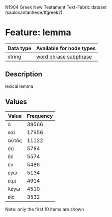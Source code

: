 <p>N1904 Greek New Testament Text-Fabric dataset (saulocantanhede/tfgreek2)</p>

<h1>Feature: lemma</h1>

<table>
<thead>
<tr>
  <th>Data type</th>
  <th>Available for node types</th>
</tr>
</thead>
<tbody>
<tr>
  <td>string</td>
  <td><A HREF="featurebynodetype.md#word">word</A> <A HREF="featurebynodetype.md#phrase">phrase</A> <A HREF="featurebynodetype.md#subphrase">subphrase</A></td>
</tr>
</tbody>
</table>

<h2>Description</h2>

<p>lexical lemma</p>

<h2>Values</h2>

<table>
<thead>
<tr>
  <th>Value</th>
  <th>Frequency</th>
</tr>
</thead>
<tbody>
<tr>
  <td>ὁ</td>
  <td>39566</td>
</tr>
<tr>
  <td>καί</td>
  <td>17956</td>
</tr>
<tr>
  <td>αὐτός</td>
  <td>11122</td>
</tr>
<tr>
  <td>σύ</td>
  <td>5784</td>
</tr>
<tr>
  <td>δέ</td>
  <td>5574</td>
</tr>
<tr>
  <td>ἐν</td>
  <td>5486</td>
</tr>
<tr>
  <td>ἐγώ</td>
  <td>5134</td>
</tr>
<tr>
  <td>εἰμί</td>
  <td>4914</td>
</tr>
<tr>
  <td>λέγω</td>
  <td>4510</td>
</tr>
<tr>
  <td>εἰς</td>
  <td>3532</td>
</tr>
</tbody>
</table>

<p>Note: only the first 10 items are shown</p>
